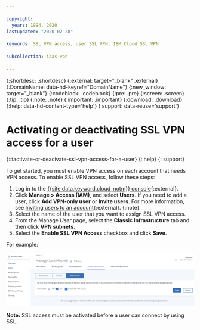 ```yaml
---

copyright:
  years: 1994, 2020
lastupdated: "2020-02-28"

keywords: SSL VPN access, user SSL VPN, IBM Cloud SSL VPN

subcollection: iaas-vpn

---
```


{:shortdesc: .shortdesc}
{:external: target="_blank" .external}
{:DomainName: data-hd-keyref="DomainName"}
{:new_window: target="_blank"}
{:codeblock: .codeblock}
{:pre: .pre}
{:screen: .screen}
{:tip: .tip}
{:note: .note}
{:important: .important}
{:download: .download}
{:help: data-hd-content-type='help'}
{:support: data-reuse='support'}

# Activating or deactivating SSL VPN access for a user
{:#activate-or-deacivate-ssl-vpn-access-for-a-user}
{: help}
{: support}

To get started, you must enable VPN access on each account that needs VPN access. To enable SSL VPN access, follow these steps:

1. Log in to the [{{site.data.keyword.cloud_notm}} console](https://{DomainName}/){:external}.
1. Click **Manage > Access (IAM)**, and select **Users**.
   If you need to add a user, click **Add VPN-only user** or **Invite users**. For more information, see [Inviting users to an account](/docs/iam?topic=iam-iamuserinv){:external}.
   {:note}
1. Select the name of the user that you want to assign SSL VPN access.
1. From the Manage _User_ page, select the **Classic Infrastructure** tab and then click **VPN subnets**.
1. Select the **Enable SSL VPN Access** checkbox and click **Save**.

  For example:

  ![Enable SSL VPN Access](images/vpn_ssl_enable.png)

**Note:** SSL access must be activated before a user can connect by using SSL.
